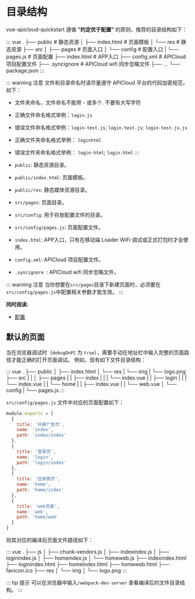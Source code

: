 # 目录结构

vue-apicloud-quickstart 遵循 **“约定优于配置”** 的原则，推荐的目录结构如下：

::: vue
.
├── public                   # 静态资源
│   ├── index.html           # 页面模板
│   └── res                  # 静态资源
├── src
│   ├── pages                # 页面入口
│   └── config               # 配置入口
|       └── pages.js         # 页面配置
├── index.html               # APP入口
├── config.xml               # APICloud 项目配置文件
├── .syncignore              # APICloud wifi 同步忽略文件
├── ...
└── package.json
:::

::: warning 注意
文件和目录命名时请尽量遵守 APICloud 平台的代码加密规范，如下：

- 文件夹命名，文件命名不能带 - 或多个. 不要有大写字符
- 正确文件命名格式举例：`login.js`
- 错误文件命名格式举例：`login-test.js`; `login.test.js`; `login-test-js.js`
- 正确文件夹命名格式举例： `loginhtml`
- 错误文件夹命名格式举例： `login-html`; `login.html`
:::

- `public`: 静态资源目录。
- `public/index.html`: 页面模板。
- `public/res`: 静态媒体资源目录。
- `src/pages`: 页面目录。
- `src/config`: 用于存放配置文件的目录。
- `src/config/pages.js`: 页面配置文件。
- `index.html`: APP入口，只有在移动端 Loader WiFi 调试或正式打包时才会使用。
- `config.xml`: APICloud 项目配置文件。
- `.syncignore `: APICloud wifi 同步忽略文件。

::: warning 注意
当你想要在`src/pages`目录下新建页面时，必须要在`src/config/pages.js`中配置相关参数才能生效。
:::

**同时阅读:**

- [配置](../config/README.md)

## 默认的页面

当在浏览器调试时（`debugOnPC` 为 `true`），需要手动在地址栏中输入完整的页面路径才能正确的打开页面调试。
例如，现有如下文件目录结构：

::: vue
.
├── public
│   ├── index.html
│   └── res
|        └── img
|             └── logo.png
├── src
|   |
│   ├── pages
|   |   ├── index
|   |   |   └── index.vue
|   |   ├── login
|   |   |   └── index.vue
|   |   └── home
|   |       ├── index.vue
|   |       └── web.vue
│   └── config
|       └── pages.js
:::

`src/config/pages.js` 文件中对应的页面配置如下：

``` js
module.exports = [
  {
    title: '开屏广告页',
    name: 'index',
    path: 'index/index'
  },
  {
    title: '登录页',
    name: 'login',
    path: 'login/index'
  },
  {
    title: '应用首页',
    name: 'home',
    path: 'home/index'
  },
  {
    title: 'web页面',
    name: 'web',
    path: 'home/web'
  }
]

```
则其对应的编译后页面文件路径如下：

::: vue
.
├── js
│   ├── chunk-vendors.js
│   ├── indexindex.js
│   ├── loginindex.js
│   ├── homeindex.js
│   └── homeweb.js
├── indexindex.html
├── loginindex.html
├── homeindex.html
├── homeweb.html
├── favicon.ico
├── res
│    └── img
│         └── logo.png
:::

::: tip 提示
可以在浏览器中输入`/webpack-dev-server` 查看编译后的文件目录结构。
:::

